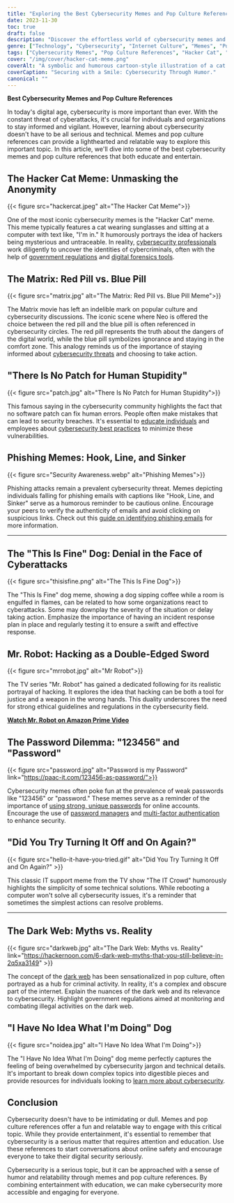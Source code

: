 ```yaml
---
title: "Exploring the Best Cybersecurity Memes and Pop Culture References"
date: 2023-11-30
toc: true
draft: false
description: "Discover the effortless world of cybersecurity memes and references, staying secure has never been this fun! Learn about iconic hacker cat memes and more."
genre: ["Technology", "Cybersecurity", "Internet Culture", "Memes", "Pop Culture", "Online Security", "Digital Humor", "Cyber Education", "Cyber Threats", "Internet Safety"]
tags: ["Cybersecurity Memes", "Pop Culture References", "Hacker Cat", "The Matrix", "Phishing Memes", "Weak Passwords", "Dark Web", "Cybersecurity Education", "Online Safety", "Digital Humor", "Cybersecurity Awareness", "Mr. Robot", "This Is Fine Dog", "Cybersecurity Jargon", "Internet Security", "Digital Forensics", "Government Regulations", "Phishing Attacks", "Password Managers", "Multi-Factor Authentication", "Cybersecurity Threats", "Dark Web Myths", "Digital Security", "Online Privacy", "Cybercrime", "IT Crowd", "Cybersecurity Training", "Incident Response", "Cyber Investigations", "Ethical Hacking"]
cover: "/img/cover/hacker-cat-meme.png"
coverAlt: "A symbolic and humorous cartoon-style illustration of a cat wearing sunglasses and sitting at a computer, surrounded by text bubbles, symbolizing the hacker cat meme."
coverCaption: "Securing with a Smile: Cybersecurity Through Humor."
canonical: ""
---
```


**Best Cybersecurity Memes and Pop Culture References**

In today's digital age, cybersecurity is more important than ever. With the constant threat of cyberattacks, it's crucial for individuals and organizations to stay informed and vigilant. However, learning about cybersecurity doesn't have to be all serious and technical. Memes and pop culture references can provide a lighthearted and relatable way to explore this important topic. In this article, we'll dive into some of the best cybersecurity memes and pop culture references that both educate and entertain.

## The Hacker Cat Meme: Unmasking the Anonymity

{{< figure src="hackercat.jpeg" alt="The Hacker Cat Meme">}}

One of the most iconic cybersecurity memes is the "Hacker Cat" meme. This meme typically features a cat wearing sunglasses and sitting at a computer with text like, "I'm in." It humorously portrays the idea of hackers being mysterious and untraceable. In reality, [cybersecurity professionals](https://simeononsecurity.com/cyber-security-career-playbook/getting-a-job-in-cyber-security/building-a-path-to-cybersecurity-and-the-benefit-of-practical-experience/) work diligently to uncover the identities of cybercriminals, often with the help of [government regulations](https://simeononsecurity.com/search/?q=regulations) and [digital forensics tools](https://simeononsecurity.com/articles/usb-hardware-locks-encryption-devices/). 



## The Matrix: Red Pill vs. Blue Pill

{{< figure src="matrix.jpg" alt="The Matrix: Red Pill vs. Blue Pill Meme">}}

The Matrix movie has left an indelible mark on popular culture and cybersecurity discussions. The iconic scene where Neo is offered the choice between the red pill and the blue pill is often referenced in cybersecurity circles. The red pill represents the truth about the dangers of the digital world, while the blue pill symbolizes ignorance and staying in the comfort zone. This analogy reminds us of the importance of staying informed about [cybersecurity threats](https://simeononsecurity.com/articles/cybersecurity-threats-to-watch-out-for-in-2023/) and choosing to take action.

## "There Is No Patch for Human Stupidity"

{{< figure src="patch.jpg" alt="There Is No Patch for Human Stupidity">}}

This famous saying in the cybersecurity community highlights the fact that no software patch can fix human errors. People often make mistakes that can lead to security breaches. It's essential to [educate individuals](https://simeononsecurity.com/articles/the-importance-of-security-awareness-training-for-remote-employees-and-how-to-implement-it/) and employees about [cybersecurity best practices](https://simeononsecurity.com/cyber-security-career-playbook/getting-started-with-a-career-in-cybersecurity/explain-cybersecurity-like-i-am-5-eli5/) to minimize these vulnerabilities. 

## Phishing Memes: Hook, Line, and Sinker

{{< figure src="Security Awareness.webp" alt="Phishing Memes">}}

Phishing attacks remain a prevalent cybersecurity threat. Memes depicting individuals falling for phishing emails with captions like "Hook, Line, and Sinker" serve as a humorous reminder to be cautious online. Encourage your peers to verify the authenticity of emails and avoid clicking on suspicious links. Check out this [guide on identifying phishing emails](https://simeononsecurity.com/articles/how-to-identify-phishing/) for more information.

______

## The "This Is Fine" Dog: Denial in the Face of Cyberattacks

{{< figure src="thisisfine.png" alt="The This Is Fine Dog">}}

The "This Is Fine" dog meme, showing a dog sipping coffee while a room is engulfed in flames, can be related to how some organizations react to cyberattacks. Some may downplay the severity of the situation or delay taking action. Emphasize the importance of having an incident response plan in place and regularly testing it to ensure a swift and effective response.

## Mr. Robot: Hacking as a Double-Edged Sword

{{< figure src="mrrobot.jpg" alt="Mr Robot">}}

The TV series "Mr. Robot" has gained a dedicated following for its realistic portrayal of hacking. It explores the idea that hacking can be both a tool for justice and a weapon in the wrong hands. This duality underscores the need for strong ethical guidelines and regulations in the cybersecurity field.

[**Watch Mr. Robot on Amazon Prime Video**](https://amzn.to/3Q92yMJ)

## The Password Dilemma: "123456" and "Password"

{{< figure src="password.jpg" alt="Password is my Password" link="https://paac-it.com/123456-as-password/">}}

Cybersecurity memes often poke fun at the prevalence of weak passwords like "123456" or "password." These memes serve as a reminder of the importance of [using strong, unique passwords](https://simeononsecurity.com/articles/how-to-create-strong-passwords/) for online accounts. Encourage the use of [password managers](https://simeononsecurity.com/articles/how-to-choose-a-password-manager/) and [multi-factor authentication](https://simeononsecurity.com/articles/what-are-the-diferent-kinds-of-factors-in-mfa/) to enhance security.


## "Did You Try Turning It Off and On Again?"

{{< figure src="hello-it-have-you-tried.gif" alt="Did You Try Turning It Off and On Again?" >}}

This classic IT support meme from the TV show "The IT Crowd" humorously highlights the simplicity of some technical solutions. While rebooting a computer won't solve all cybersecurity issues, it's a reminder that sometimes the simplest actions can resolve problems.

______

## The Dark Web: Myths vs. Reality

{{< figure src="darkweb.jpg" alt="The Dark Web: Myths vs. Reality" link="https://hackernoon.com/6-dark-web-myths-that-you-still-believe-in-2q5xa3149" >}}

The concept of the [dark web](https://simeononsecurity.com/articles/the-dark-web-and-cybercrime-a-look/) has been sensationalized in pop culture, often portrayed as a hub for criminal activity. In reality, it's a complex and obscure part of the internet. Explain the nuances of the dark web and its relevance to cybersecurity. Highlight government regulations aimed at monitoring and combating illegal activities on the dark web.

## "I Have No Idea What I'm Doing" Dog

{{< figure src="noidea.jpg" alt="I Have No Idea What I'm Doing">}}

The "I Have No Idea What I'm Doing" dog meme perfectly captures the feeling of being overwhelmed by cybersecurity jargon and technical details. It's important to break down complex topics into digestible pieces and provide resources for individuals looking to [learn more about cybersecurity](https://simeononsecurity.com/cyber-security-career-playbook-start).




## Conclusion

Cybersecurity doesn't have to be intimidating or dull. Memes and pop culture references offer a fun and relatable way to engage with this critical topic. While they provide entertainment, it's essential to remember that cybersecurity is a serious matter that requires attention and education. Use these references to start conversations about online safety and encourage everyone to take their digital security seriously.

Cybersecurity is a serious topic, but it can be approached with a sense of humor and relatability through memes and pop culture references. By combining entertainment with education, we can make cybersecurity more accessible and engaging for everyone.

